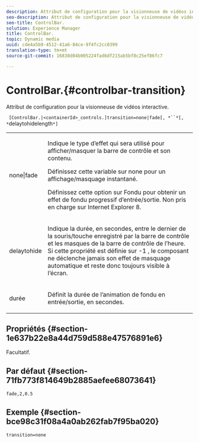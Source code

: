 ```yaml
---
description: Attribut de configuration pour la visionneuse de vidéos interactive.
seo-description: Attribut de configuration pour la visionneuse de vidéos interactive.
seo-title: ControlBar.
solution: Experience Manager
title: ControlBar.
topic: Dynamic media
uuid: cde4a5b9-4512-41a6-84ce-9f4fc2cc0399
translation-type: tm+mt
source-git-commit: 16838d04b005224fad6df215ab5bf8c25ef86fc7

---
```



# ControlBar.{#controlbar-transition}

Attribut de configuration pour la visionneuse de vidéos interactive.

` [ControlBar.|<containerId>_controls.]transition=none|fade[, *``*[, *`delaytohidelength`*]`

<table id="table_441553CD34C94A58A9D7CBF772DEDDB6"> 
 <tbody> 
  <tr> 
   <td colname="col1"> <p> <span class="codeph"> none|fade</span> </p> </td> 
   <td colname="col2"> <p> Indique le type d’effet qui sera utilisé pour afficher/masquer la barre de contrôle et son contenu. </p> <p>Définissez cette variable sur <span class="codeph"> none</span> pour un affichage/masquage instantané. </p> <p>Définissez cette option sur <span class="codeph"> Fondu</span> pour obtenir un effet de fondu progressif d’entrée/sortie. Non pris en charge sur Internet Explorer 8. </p> </td> 
  </tr> 
  <tr> 
   <td colname="col1"> <p><span class="codeph"><span class="varname"> delaytohide</span></span> </p> </td> 
   <td colname="col2"> <p> Indique la durée, en secondes, entre le dernier de la souris/touche enregistré par la barre de contrôle et les masques de la barre de contrôle de l’heure. Si cette propriété est définie sur <span class="codeph"> -1</span> , le composant ne déclenche jamais son effet de masquage automatique et reste donc toujours visible à l’écran. </p> </td> 
  </tr> 
  <tr> 
   <td colname="col1"> <p><span class="codeph"><span class="varname"> durée</span></span> </p> </td> 
   <td colname="col2"> <p> Définit la durée de l’animation de fondu en entrée/sortie, en secondes. </p> </td> 
  </tr> 
 </tbody> 
</table>

## Propriétés {#section-1e637b22e8a44d759d588e47576891e6}

Facultatif.

## Par défaut {#section-71fb773f814649b2885aefee68073641}

`fade,2,0.5`

## Exemple {#section-bce98c31f08a4a0ab262fab7f95ba020}

```
transition=none
```

